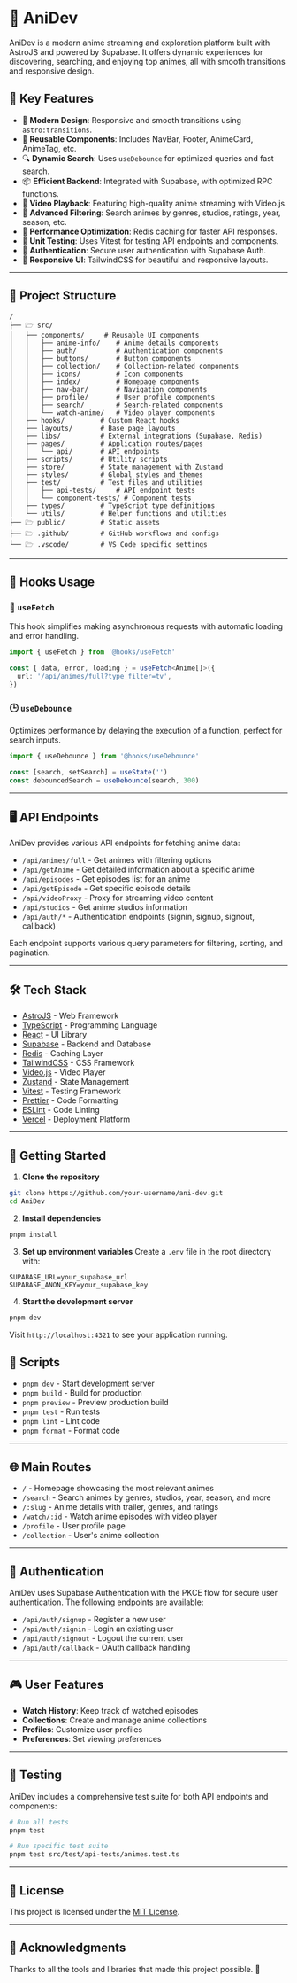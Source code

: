 # 🌸 AniDev

AniDev is a modern anime streaming and exploration platform built with AstroJS and powered by Supabase. It offers dynamic experiences for discovering, searching, and enjoying top animes, all with smooth transitions and responsive design.

## 🚀 Key Features

- 🎨 **Modern Design**: Responsive and smooth transitions using `astro:transitions`.
- 🧬 **Reusable Components**: Includes NavBar, Footer, AnimeCard, AnimeTag, etc.
- 🔍 **Dynamic Search**: Uses `useDebounce` for optimized queries and fast search.
- 📦 **Efficient Backend**: Integrated with Supabase, with optimized RPC functions.
- 🎥 **Video Playback**: Featuring high-quality anime streaming with Video.js.
- 🌟 **Advanced Filtering**: Search animes by genres, studios, ratings, year, season, etc.
- 💾 **Performance Optimization**: Redis caching for faster API responses.
- 📄 **Unit Testing**: Uses Vitest for testing API endpoints and components.
- 🔐 **Authentication**: Secure user authentication with Supabase Auth.
- 📱 **Responsive UI**: TailwindCSS for beautiful and responsive layouts.

---

## 📂 Project Structure

```plaintext
/
├── 🗁 src/
│   ├── components/     # Reusable UI components
│   │   ├── anime-info/    # Anime details components
│   │   ├── auth/          # Authentication components
│   │   ├── buttons/       # Button components
│   │   ├── collection/    # Collection-related components
│   │   ├── icons/         # Icon components
│   │   ├── index/         # Homepage components
│   │   ├── nav-bar/       # Navigation components
│   │   ├── profile/       # User profile components
│   │   ├── search/        # Search-related components
│   │   └── watch-anime/   # Video player components
│   ├── hooks/         # Custom React hooks
│   ├── layouts/       # Base page layouts
│   ├── libs/          # External integrations (Supabase, Redis)
│   ├── pages/         # Application routes/pages
│   │   └── api/       # API endpoints
│   ├── scripts/       # Utility scripts
│   ├── store/         # State management with Zustand
│   ├── styles/        # Global styles and themes
│   ├── test/          # Test files and utilities
│   │   ├── api-tests/     # API endpoint tests
│   │   └── component-tests/ # Component tests
│   ├── types/         # TypeScript type definitions
│   └── utils/         # Helper functions and utilities
├── 🗁 public/         # Static assets
├── 🗁 .github/        # GitHub workflows and configs
└── 🗁 .vscode/        # VS Code specific settings
```

---

## 📄 Hooks Usage

### 🔄 `useFetch`

This hook simplifies making asynchronous requests with automatic loading and error handling.

```typescript
import { useFetch } from '@hooks/useFetch'

const { data, error, loading } = useFetch<Anime[]>({
  url: '/api/animes/full?type_filter=tv',
})
```

### 🕒 `useDebounce`

Optimizes performance by delaying the execution of a function, perfect for search inputs.

```typescript
import { useDebounce } from '@hooks/useDebounce'

const [search, setSearch] = useState('')
const debouncedSearch = useDebounce(search, 300)
```

---

## 🖥️ API Endpoints

AniDev provides various API endpoints for fetching anime data:

- `/api/animes/full` - Get animes with filtering options
- `/api/getAnime` - Get detailed information about a specific anime
- `/api/episodes` - Get episodes list for an anime
- `/api/getEpisode` - Get specific episode details
- `/api/videoProxy` - Proxy for streaming video content
- `/api/studios` - Get anime studios information
- `/api/auth/*` - Authentication endpoints (signin, signup, signout, callback)

Each endpoint supports various query parameters for filtering, sorting, and pagination.

---

## 🛠️ Tech Stack

- [AstroJS](https://astro.build/) - Web Framework
- [TypeScript](https://www.typescriptlang.org/) - Programming Language
- [React](https://react.dev/) - UI Library
- [Supabase](https://supabase.com/) - Backend and Database
- [Redis](https://redis.io/) - Caching Layer
- [TailwindCSS](https://tailwindcss.com/) - CSS Framework
- [Video.js](https://videojs.com/) - Video Player
- [Zustand](https://zustand-demo.pmnd.rs/) - State Management
- [Vitest](https://vitest.dev/) - Testing Framework
- [Prettier](https://prettier.io/) - Code Formatting
- [ESLint](https://eslint.org/) - Code Linting
- [Vercel](https://vercel.com/) - Deployment Platform

---

## 🚀 Getting Started

1. **Clone the repository**

```bash
git clone https://github.com/your-username/ani-dev.git
cd AniDev
```

2. **Install dependencies**

```bash
pnpm install
```

3. **Set up environment variables**
   Create a `.env` file in the root directory with:

```env
SUPABASE_URL=your_supabase_url
SUPABASE_ANON_KEY=your_supabase_key
```

4. **Start the development server**

```bash
pnpm dev
```

Visit `http://localhost:4321` to see your application running.

## 📝 Scripts

- `pnpm dev` - Start development server
- `pnpm build` - Build for production
- `pnpm preview` - Preview production build
- `pnpm test` - Run tests
- `pnpm lint` - Lint code
- `pnpm format` - Format code

---

## 🌐 Main Routes

- `/` - Homepage showcasing the most relevant animes
- `/search` - Search animes by genres, studios, year, season, and more
- `/:slug` - Anime details with trailer, genres, and ratings
- `/watch/:id` - Watch anime episodes with video player
- `/profile` - User profile page
- `/collection` - User's anime collection

---

## 🔐 Authentication

AniDev uses Supabase Authentication with the PKCE flow for secure user authentication. The following endpoints are available:

- `/api/auth/signup` - Register a new user
- `/api/auth/signin` - Login an existing user
- `/api/auth/signout` - Logout the current user
- `/api/auth/callback` - OAuth callback handling

---

## 🎮 User Features

- **Watch History**: Keep track of watched episodes
- **Collections**: Create and manage anime collections
- **Profiles**: Customize user profiles
- **Preferences**: Set viewing preferences

---

## 🧪 Testing

AniDev includes a comprehensive test suite for both API endpoints and components:

```bash
# Run all tests
pnpm test

# Run specific test suite
pnpm test src/test/api-tests/animes.test.ts
```

---

## 📜 License

This project is licensed under the [MIT License](LICENSE).

---

## 🙌 Acknowledgments

Thanks to all the tools and libraries that made this project possible. 💖
